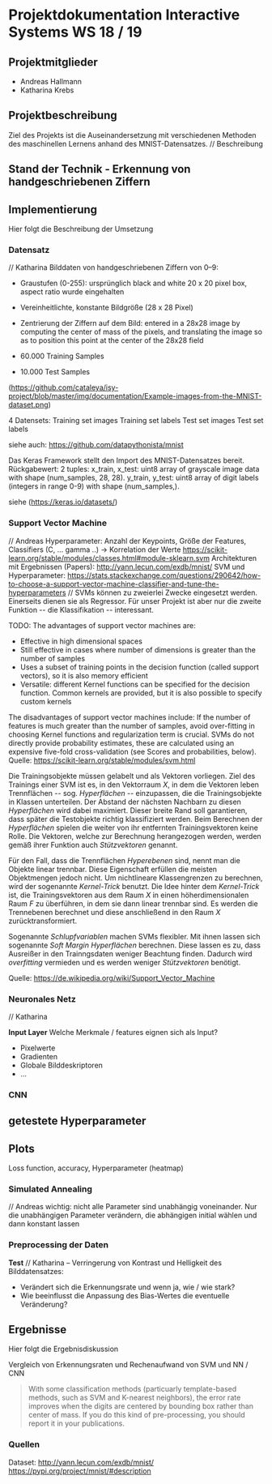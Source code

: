 # Projektdokumentation Interactive Systems WS 18 / 19
## Projektmitglieder 
- Andreas Hallmann
- Katharina Krebs
## Projektbeschreibung
Ziel des Projekts ist die Auseinandersetzung mit verschiedenen Methoden des maschinellen Lernens anhand des MNIST-Datensatzes.
// Beschreibung

## Stand der Technik - Erkennung von handgeschriebenen Ziffern

## Implementierung
Hier folgt die Beschreibung der Umsetzung
### Datensatz 
// Katharina
Bilddaten von handgeschriebenen Ziffern von 0–9:
- Graustufen (0-255): ursprünglich black and white 20 x 20 pixel box, aspect ratio wurde eingehalten
- Vereinheitlichte, konstante Bildgröße (28 x 28 Pixel)
- Zentrierung der Ziffern auf dem Bild: entered in a 28x28 image by computing the center of mass of the pixels, and translating the image so as to position this point at the center of the 28x28 field

- 60.000 Training Samples 
- 10.000 Test Samples

(https://github.com/cataleya/isy-project/blob/master/img/documentation/Example-images-from-the-MNIST-dataset.png)

4 Datensets:
Training set images
Training set labels
Test set images
Test set labels

siehe auch: https://github.com/datapythonista/mnist

Das Keras Framework stellt den Import des MNIST-Datensatzes bereit. 
Rückgabewert: 
2 tuples:
x_train, x_test: uint8 array of grayscale image data with shape (num_samples, 28, 28).
y_train, y_test: uint8 array of digit labels (integers in range 0-9) with shape (num_samples,).

siehe (https://keras.io/datasets/)

### Support Vector Machine
// Andreas
Hyperparameter: Anzahl der Keypoints, Größe der Features,
Classifiers (C, ... gamma ..) -> Korrelation der Werte
https://scikit-learn.org/stable/modules/classes.html#module-sklearn.svm
Architekturen mit Ergebnissen (Papers): http://yann.lecun.com/exdb/mnist/
SVM und Hyperparameter: https://stats.stackexchange.com/questions/290642/how-to-choose-a-support-vector-machine-classifier-and-tune-the-hyperparameters
//
SVMs können zu zweierlei Zwecke eingesetzt werden. Einerseits dienen sie als Regressor. Für unser Projekt ist aber nur die zweite Funktion -- die Klassifikation -- interessant.

TODO:
The advantages of support vector machines are:
- Effective in high dimensional spaces
- Still effective in cases where number of dimensions is greater than the number of samples
- Uses a subset of training points in the decision function (called support vectors), so it is also memory efficient
- Versatile: different Kernel functions can be specified for the decision function. Common kernels are provided, but it is also possible to specify custom kernels

The disadvantages of support vector machines include:
If the number of features is much greater than the number of samples, avoid over-fitting in choosing Kernel functions and regularization term is crucial.
SVMs do not directly provide probability estimates, these are calculated using an expensive five-fold cross-validation (see Scores and probabilities, below).
Quelle: https://scikit-learn.org/stable/modules/svm.html


Die Trainingsobjekte müssen gelabelt und als Vektoren vorliegen. Ziel des Trainings einer SVM ist es, in den Vektorraum *X*, in dem die Vektoren leben Trennflächen -- sog. *Hyperflächen* -- einzupassen, die die Trainingsobjekte in Klassen unterteilen. Der Abstand der nächsten Nachbarn zu diesen *Hyperflächen* wird dabei maximiert. Dieser breite Rand soll garantieren, dass später die Testobjekte richtig klassifiziert werden. Beim Berechnen der *Hyperflächen* spielen die weiter von ihr entfernten Trainingsvektoren keine Rolle. Die Vektoren, welche zur Berechnung herangezogen werden, werden gemäß ihrer Funktion auch *Stützvektoren* genannt.

Für den Fall, dass die Trennflächen *Hyperebenen* sind, nennt man die Objekte linear trennbar. Diese Eigenschaft erfüllen die meisten Objektmengen jedoch nicht. Um nichtlineare Klassengrenzen zu berechnen, wird der sogenannte *Kernel-Trick* benutzt.
Die Idee hinter dem *Kernel-Trick* ist, die Trainingsvektoren aus dem Raum *X* in einen höherdimensionalen Raum *F* zu überführen, in dem sie dann linear trennbar sind. Es werden die Trennebenen berechnet und diese anschließend in den Raum *X* zurücktransformiert.

Sogenannte *Schlupfvariablen* machen SVMs flexibler. Mit ihnen lassen sich sogenannte *Soft Margin Hyperflächen* berechnen. Diese lassen es zu, dass Ausreißer in den Trainngsdaten weniger Beachtung finden. Dadurch wird *overfitting* vermieden und es werden weniger *Stützvektoren* benötigt.




Quelle: https://de.wikipedia.org/wiki/Support_Vector_Machine


### Neuronales Netz 
// Katharina
 
**Input Layer** 
Welche Merkmale / features eignen sich als Input?
- Pixelwerte
- Gradienten
- Globale Bilddeskriptoren
- …

### CNN


## getestete Hyperparameter


## Plots
Loss function, accuracy, Hyperparameter (heatmap)

### Simulated Annealing
// Andreas 
wichtig: nicht alle Parameter sind unabhängig voneinander. Nur die unabhängigen Parameter verändern, die abhängigen initial wählen und dann konstant lassen

### Preprocessing der Daten
**Test** 
// Katharina
– Verringerung von Kontrast und Helligkeit des Bilddatensatzes:
- Verändert sich die Erkennungsrate und wenn ja, wie / wie stark?
- Wie beeinflusst die Anpassung des Bias-Wertes die eventuelle Veränderung? 

## Ergebnisse
Hier folgt die Ergebnisdiskussion

Vergleich von Erkennungsraten und Rechenaufwand von SVM und NN / CNN

> With some classification methods (particuarly template-based methods, such as SVM and K-nearest neighbors), the error rate improves when the digits are centered by bounding box rather than center of mass. If you do this kind of pre-processing, you should report it in your publications.

### Quellen
Dataset: http://yann.lecun.com/exdb/mnist/
https://pypi.org/project/mnist/#description
